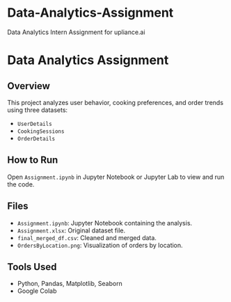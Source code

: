 # Data-Analytics-Assignment
Data Analytics Intern Assignment for upliance.ai
# Data Analytics Assignment

## Overview
This project analyzes user behavior, cooking preferences, and order trends using three datasets:
- `UserDetails`
- `CookingSessions`
- `OrderDetails`

## How to Run
Open `Assignment.ipynb` in Jupyter Notebook or Jupyter Lab to view and run the code.

## Files
- `Assignment.ipynb`: Jupyter Notebook containing the analysis.
- `Assignment.xlsx`: Original dataset file.
- `final_merged_df.csv`: Cleaned and merged data.
- `OrdersByLocation.png`: Visualization of orders by location.

## Tools Used
- Python, Pandas, Matplotlib, Seaborn
- Google Colab
